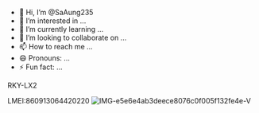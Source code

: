 - 👋 Hi, I’m @SaAung235
- 👀 I’m interested in ...
- 🌱 I’m currently learning ...
- 💞️ I’m looking to collaborate on ...
- 📫 How to reach me ...
- 😄 Pronouns: ...
- ⚡ Fun fact: ...

<!---
SaAung235/SaAung235 is a ✨ special ✨ repository because its `README.md` (this file) appears on your GitHub profile.
You can click the Preview link to take a look at your changes.
--->RKY-LX2
LMEI:860913064420220
![IMG-e5e6e4ab3deece8076c0f005f132fe4e-V](https://github.com/user-attachments/assets/81752931-0886-4765-b19e-aaed3075d682)

